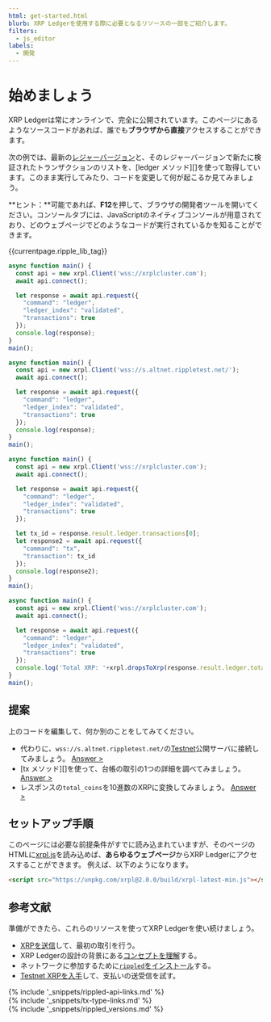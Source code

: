 ```yaml
---
html: get-started.html
blurb: XRP Ledgerを使用する際に必要となるリソースの一部をご紹介します。
filters:
  - js_editor
labels:
  - 開発
---
```

# 始めましょう

XRP Ledgerは常にオンラインで、完全に公開されています。このページにあるようなソースコードがあれば、誰でも**ブラウザから直接**アクセスすることができます。

次の例では、最新の[レジャーバージョン](ledgers.html)と、そのレジャーバージョンで新たに検証されたトランザクションのリストを、[ledger メソッド][]を使って取得しています。このまま実行してみたり、コードを変更して何が起こるか見てみましょう。

**ヒント：**可能であれば、**F12**を押して、ブラウザの開発者ツールを開いてください。コンソールタブには、JavaScriptのネイティブコンソールが用意されており、どのウェブページでどのようなコードが実行されているかを知ることができます。 <!-- SPELLING_IGNORE: f12 -->

<!-- ripple-lib & prerequisites -->
{{currentpage.ripple_lib_tag}}

<!-- JS_EDITOR_START step2 -->

```js
async function main() {
  const api = new xrpl.Client('wss://xrplcluster.com');
  await api.connect();

  let response = await api.request({
    "command": "ledger",
    "ledger_index": "validated",
    "transactions": true
  });
  console.log(response);
}
main();
```

```js
async function main() {
  const api = new xrpl.Client('wss://s.altnet.rippletest.net/');
  await api.connect();

  let response = await api.request({
    "command": "ledger",
    "ledger_index": "validated",
    "transactions": true
  });
  console.log(response);
}
main();
```

```js
async function main() {
  const api = new xrpl.Client('wss://xrplcluster.com');
  await api.connect();

  let response = await api.request({
    "command": "ledger",
    "ledger_index": "validated",
    "transactions": true
  });

  let tx_id = response.result.ledger.transactions[0];
  let response2 = await api.request({
    "command": "tx",
    "transaction": tx_id
  });
  console.log(response2);
}
main();
```

```js
async function main() {
  const api = new xrpl.Client('wss://xrplcluster.com');
  await api.connect();

  let response = await api.request({
    "command": "ledger",
    "ledger_index": "validated",
    "transactions": true
  });
  console.log('Total XRP: '+xrpl.dropsToXrp(response.result.ledger.total_coins));
}
main();
```

<!-- JS_EDITOR_END -->


## 提案

上のコードを編集して、何か別のことをしてみてください。

- 代わりに、`wss://s.altnet.rippletest.net/`の[Testnet](parallel-networks.html)公開サーバに接続してみましょう。 [Answer >](javascript:js_interactives.step2.ex_1())
- [tx メソッド][]を使って、台帳の取引の1つの詳細を調べてみましょう。[Answer >](javascript:js_interactives.step2.ex_2())
- レスポンスの`total_coins`を10進数のXRPに変換してみましょう。 [Answer >](javascript:js_interactives.step2.ex_3())


## セットアップ手順

このページには必要な前提条件がすでに読み込まれていますが、そのページのHTMLに[xrpl.js](https://github.com/XRPLF/xrpl.js/)を読み込めば、**あらゆるウェブページ**からXRP Ledgerにアクセスすることができます。
例えば、以下のようになります。

```html
<script src="https://unpkg.com/xrpl@2.0.0/build/xrpl-latest-min.js"></script>
```


## 参考文献

準備ができたら、これらのリソースを使ってXRP Ledgerを使い続けましょう。

- [XRPを送信](send-xrp.html)して、最初の取引を行う。
- XRP Ledgerの設計の背景にある[コンセプトを理解](concepts.html)する。
- ネットワークに参加するために[`rippled`をインストール](install-rippled.html)する。
- [Testnet XRPを入手](xrp-testnet-faucet.html)して、支払いの送受信を試す。

<!--{# common link defs #}-->
{% include '_snippets/rippled-api-links.md' %}			
{% include '_snippets/tx-type-links.md' %}			
{% include '_snippets/rippled_versions.md' %}
